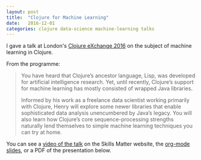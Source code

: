 ```yaml
---
layout: post
title:  "Clojure for Machine Learning"
date:   2016-12-01
categories: clojure data-science machine-learning talks
---
```


I gave a talk at London's [Clojure eXchange 2016](https://skillsmatter.com/conferences/7430-clojure-exchange-2016#program) on the subject of machine learning in Clojure.

From the programme:

<blockquote><p>
You have heard that Clojure’s ancestor language, Lisp, was developed for artificial intelligence research. Yet, until recently, Clojure’s support for machine learning has mostly consisted of wrapped Java libraries.

Informed by his work as a freelance data scientist working primarily with Clojure, Henry will explore some newer libraries that enable sophisticated data analysis unencumbered by Java’s legacy. You will also learn how Clojure’s core sequence-processing strengths naturally lend themselves to simple machine learning techniques you can try at home.
</p></blockquote>

You can see a [video of the talk](https://skillsmatter.com/skillscasts/9050-clojure-for-machine-learning) on the Skills Matter website, the [org-mode slides](https://github.com/henrygarner/cljx-december-2016), or a PDF of the presentation below.

<script async class="speakerdeck-embed" data-id="8afdab93e5b74236848186367c000ef7" data-ratio="1.37081659973226" src="//speakerdeck.com/assets/embed.js"></script>

